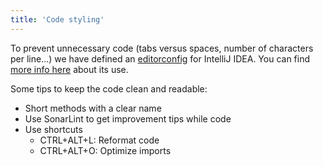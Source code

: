 ```yaml
---
title: 'Code styling'
---
```


To prevent unnecessary code (tabs versus spaces, number of characters per line...) we have defined an [editorconfig](https://github.com/Pi4J/pi4j-v2/blob/master/.editorconfig) for IntelliJ IDEA. You can find [more info here](https://www.jetbrains.com/help/idea/configuring-code-style.html) about its use.
 
Some tips to keep the code clean and readable:
* Short methods with a clear name
* Use SonarLint to get improvement tips while code
* Use shortcuts
    * CTRL+ALT+L: Reformat code
    * CTRL+ALT+O: Optimize imports
